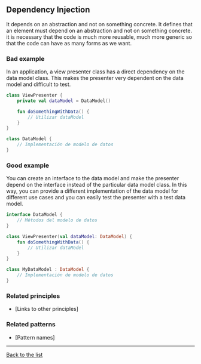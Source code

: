 ## Dependency Injection

It depends on an abstraction and not on something concrete. It defines that an element must depend on an abstraction and not on something concrete. it is necessary that the code is much more reusable, much more generic so that the code can have as many forms as we want. 

### Bad example

In an application, a view presenter class has a direct dependency on the data model class. This makes the presenter very dependent on the data model and difficult to test.

```Kotlin
class ViewPresenter {
    private val dataModel = DataModel()

    fun doSomethingWithData() {
        // Utilizar dataModel
    }
}

class DataModel {
    // Implementación de modelo de datos
}
```

### Good example

You can create an interface to the data model and make the presenter depend on the interface instead of the particular data model class. In this way, you can provide a different implementation of the data model for different use cases and you can easily test the presenter with a test data model.

```Kotlin
interface DataModel {
    // Métodos del modelo de datos
}

class ViewPresenter(val dataModel: DataModel) {
    fun doSomethingWithData() {
        // Utilizar dataModel
    }
}

class MyDataModel : DataModel {
    // Implementación de modelo de datos
}
```

### Related principles

- [Links to other principles] 

### Related patterns

- [Pattern names]

---
[Back to the list](./README.md)
